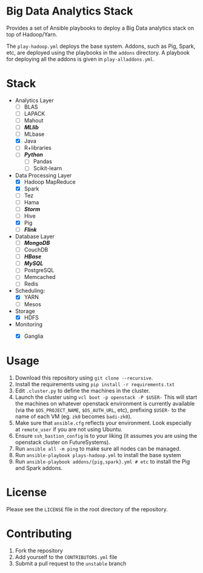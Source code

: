 # Big Data Analytics Stack

Provides a set of Ansible playbooks to deploy a Big Data analytics
stack on top of Hadoop/Yarn.

The `play-hadoop.yml` deploys the base system. Addons, such as Pig,
Spark, etc, are deployed using the playbooks in the `addons`
directory. A playbook for deploying all the addons is given in
`play-alladdons.yml`.


# Stack

- Analytics Layer
   * [ ] BLAS
   * [ ] LAPACK
   * [ ] Mahout
   * [ ] **_MLlib_**
   * [ ] MLbase
   * [X] Java
   * [ ] R+libraries
   * [ ] **_Python_**
      * [ ] Pandas
      * [ ] Scikit-learn
- Data Processing Layer
   * [X] Hadoop MapReduce
   * [X] Spark
   * [ ] Tez
   * [ ] Hama
   * [ ] **_Storm_**
   * [ ] Hive
   * [X] Pig
   * [ ] **_Flink_**
- Database Layer
    * [ ] **_MongoDB_**
    * [ ] CouchDB
    * [ ] **_HBase_**
    * [ ] **_MySQL_**
    * [ ] PostgreSQL
    * [ ] Memcached
    * [ ] Redis
- Scheduling:
  * [X] YARN
  * [ ] Mesos
- Storage
  * [X] HDFS
- Monitoring
  * [X] Ganglia


# Usage

1. Download this repository using `git clone --recursive`.
1. Install the requirements using `pip install -r requirements.txt`
1. Edit `.cluster.py` to define the machines in the cluster.
1. Launch the cluster using `vcl boot -p openstack -P $USER-` This
   will start the machines on whatever openstack environment is
   currently available (via the `$OS_PROJECT_NAME`, `$OS_AUTH_URL`,
   etc), prefixing `$USER-` to the name of each VM (eg. `zk0` becomes
   `badi-zk0`).
1. Make sure that `ansible.cfg` reflects your environment. Look
   especially at `remote_user` if you are not using Ubuntu.
1. Ensure `ssh_bastion_config` is to your liking (it assumes you are
   using the openstack cluster on FutureSystems).
1. Run `ansible all -m ping` to make sure all nodes can be managed.
1. Run `ansible-playbook plays-hadoop.yml` to install the base system
1. Run `ansible-playbook addons/{pig,spark}.yml # etc` to install the
   Pig and Spark addons.


# License

Please see the `LICENSE` file in the root directory of the repository.


# Contributing

1. Fork the repository
1. Add yourself to the `CONTRIBUTORS.yml` file
1. Submit a pull request to the `unstable` branch
